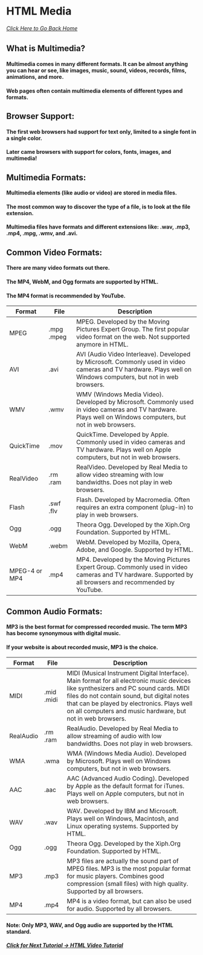 # HTML Media
###### [Click Here to Go Back Home](https://github.com/rwn3x/1600-Final_Project/blob/main/README.md)

## What is Multimedia?
#### Multimedia comes in many different formats. It can be almost anything you can hear or see, like images, music, sound, videos, records, films, animations, and more.
#### Web pages often contain multimedia elements of different types and formats.

## Browser Support:
#### The first web browsers had support for text only, limited to a single font in a single color.
#### Later came browsers with support for colors, fonts, images, and multimedia!

## Multimedia Formats:
#### Multimedia elements (like audio or video) are stored in media files.
#### The most common way to discover the type of a file, is to look at the file extension.
#### Multimedia files have formats and different extensions like: .wav, .mp3, .mp4, .mpg, .wmv, and .avi.

## Common Video Formats:
#### There are many video formats out there.
#### The MP4, WebM, and Ogg formats are supported by HTML.
#### The MP4 format is recommended by YouTube.

| Format | File | Description |
| ------ | ----- | -----------|
| MPEG | .mpg .mpeg| MPEG. Developed by the Moving Pictures Expert Group. The first popular video format on the web. Not supported anymore in HTML. |
| AVI | .avi | AVI (Audio Video Interleave). Developed by Microsoft. Commonly used in video cameras and TV hardware. Plays well on Windows computers, but not in web browsers. |
| WMV | .wmv | WMV (Windows Media Video). Developed by Microsoft. Commonly used in video cameras and TV hardware. Plays well on Windows computers, but not in web browsers. |
| QuickTime | .mov | QuickTime. Developed by Apple. Commonly used in video cameras and TV hardware. Plays well on Apple computers, but not in web browsers. |
| RealVideo | .rm .ram | RealVideo. Developed by Real Media to allow video streaming with low bandwidths. Does not play in web browsers. |
| Flash | .swf .flv | Flash. Developed by Macromedia. Often requires an extra component (plug-in) to play in web browsers. |
| Ogg | .ogg | Theora Ogg. Developed by the Xiph.Org Foundation. Supported by HTML. |
| WebM | .webm | WebM. Developed by Mozilla, Opera, Adobe, and Google. Supported by HTML. |
| MPEG-4 or MP4 | .mp4 | MP4. Developed by the Moving Pictures Expert Group. Commonly used in video cameras and TV hardware. Supported by all browsers and  recommended by YouTube. |

## Common Audio Formats:
#### MP3 is the best format for compressed recorded music. The term MP3 has become synonymous with digital music.
#### If your website is about recorded music, MP3 is the choice.
| Format | File | Description |
| ------ | ----- | -----------|
| MIDI | .mid .midi | MIDI (Musical Instrument Digital Interface). Main format for all electronic music devices like synthesizers and PC sound cards. MIDI files do not contain sound, but digital notes that can be played by electronics. Plays well on all computers and music hardware, but not in web browsers. |
| RealAudio | .rm .ram | RealAudio. Developed by Real Media to allow streaming of audio with low bandwidths. Does not play in web browsers. |
| WMA | .wma | WMA (Windows Media Audio). Developed by Microsoft. Plays well on Windows computers, but not in web browsers. |
| AAC | .aac | AAC (Advanced Audio Coding). Developed by Apple as the default format for iTunes. Plays well on Apple computers, but not in web browsers. |
| WAV | .wav | WAV. Developed by IBM and Microsoft. Plays well on Windows, Macintosh, and Linux operating systems. Supported by HTML. |
| Ogg | .ogg | Theora Ogg. Developed by the Xiph.Org Foundation. Supported by HTML. |
| MP3 | .mp3 | MP3 files are actually the sound part of MPEG files. MP3 is the most popular format for music players. Combines good compression (small files) with high quality. Supported by all browsers. |
| MP4 | .mp4 | MP4 is a video format, but can also be used for audio. Supported by all browsers. |

#### Note: Only MP3, WAV, and Ogg audio are supported by the HTML standard.

##### [Click for Next Tutorial -> HTML Video Tutorial](https://github.com/rwn3x/1600-Final_Project/blob/main/HTMLVideo.md)

